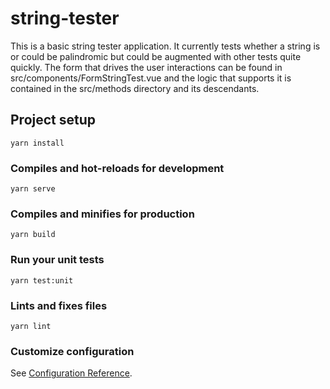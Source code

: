 # string-tester

This is a basic string tester application. It currently tests whether a string is or could be palindromic but could be augmented with other tests quite quickly. The form that drives the user interactions can be found in src/components/FormStringTest.vue and the logic that supports it is contained in the src/methods directory and its descendants.

## Project setup

```
yarn install
```

### Compiles and hot-reloads for development

```
yarn serve
```

### Compiles and minifies for production

```
yarn build
```

### Run your unit tests

```
yarn test:unit
```

### Lints and fixes files

```
yarn lint
```

### Customize configuration

See [Configuration Reference](https://cli.vuejs.org/config/).
